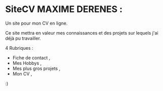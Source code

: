 # SiteCV MAXIME DERENES :
Un site pour mon CV en ligne.

Ce site mettra en valeur mes connaissances et des projets sur lequels j'ai déjà pu travailler.

4 Rubriques :
- Fiche de contact ,
- Mes Hobbys ,
- Mes plus gros projets ,
- Mon CV ,

:)
